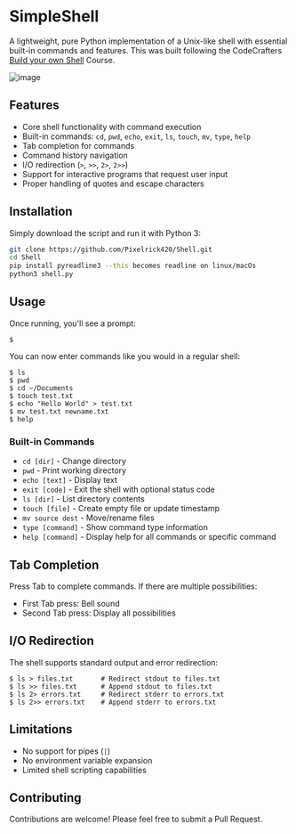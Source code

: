 # SimpleShell

A lightweight, pure Python implementation of a Unix-like shell with essential built-in commands and features.
This was built following the CodeCrafters [Build your own Shell](https://app.codecrafters.io/courses/shell/overview) Course.

![image](https://github.com/user-attachments/assets/6b2eabbb-2940-4a4a-97dd-ebc772765835)

## Features

- Core shell functionality with command execution
- Built-in commands: `cd`, `pwd`, `echo`, `exit`, `ls`, `touch`, `mv`, `type`, `help`
- Tab completion for commands
- Command history navigation
- I/O redirection (`>`, `>>`, `2>`, `2>>`)
- Support for interactive programs that request user input
- Proper handling of quotes and escape characters

## Installation

Simply download the script and run it with Python 3:

```bash
git clone https://github.com/Pixelrick420/Shell.git
cd Shell
pip install pyreadline3 --this becomes readline on linux/macOs
python3 shell.py
```

## Usage

Once running, you'll see a prompt:

```
$
```

You can now enter commands like you would in a regular shell:

```
$ ls
$ pwd
$ cd ~/Documents
$ touch test.txt
$ echo "Hello World" > test.txt
$ mv test.txt newname.txt
$ help
```

### Built-in Commands

- `cd [dir]` - Change directory
- `pwd` - Print working directory
- `echo [text]` - Display text
- `exit [code]` - Exit the shell with optional status code
- `ls [dir]` - List directory contents
- `touch [file]` - Create empty file or update timestamp
- `mv source dest` - Move/rename files
- `type [command]` - Show command type information
- `help [command]` - Display help for all commands or specific command

## Tab Completion

Press Tab to complete commands. If there are multiple possibilities:
- First Tab press: Bell sound
- Second Tab press: Display all possibilities

## I/O Redirection

The shell supports standard output and error redirection:

```
$ ls > files.txt       # Redirect stdout to files.txt
$ ls >> files.txt      # Append stdout to files.txt
$ ls 2> errors.txt     # Redirect stderr to errors.txt
$ ls 2>> errors.txt    # Append stderr to errors.txt
```

## Limitations

- No support for pipes (`|`)
- No environment variable expansion
- Limited shell scripting capabilities

## Contributing

Contributions are welcome! Please feel free to submit a Pull Request.
